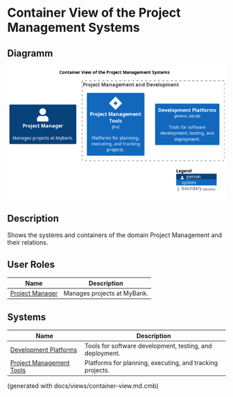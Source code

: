 # Container View of the Project Management Systems

## Diagramm
![Container View of the Project Management Systems](../../mybank/project-management/container-view.png)

## Description
Shows the systems and containers of the domain Project Management and their relations.

## User Roles
| Name | Description |
|---|---|
| [Project Manager](../../mybank/project-management/project-manager.md) | Manages projects at MyBank. |
## Systems
| Name | Description |
|---|---|
| [Development Platforms](../../mybank/project-management/dev-platforms.md) | Tools for software development, testing, and deployment. |
| [Project Management Tools](../../mybank/project-management/project-management-tools.md) | Platforms for planning, executing, and tracking projects. |


(generated with docs/views/container-view.md.cmb)

